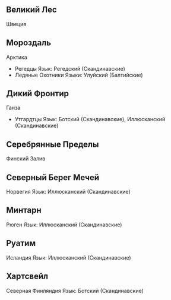 ## Великий Лес

Швеция

## Мороздаль

Арктика
*   Регедцы
    Язык: Регедский (Скандинавские)
*   Ледяные Охотники
    Языки: Улуйский (Балтийские)

## Дикий Фронтир

Ганза
*   Утгардтцы
    Язык: Ботский (Скандинавские), Иллюсканский (Скандинавские)

## Серебрянные Пределы

Финский Залив

## Северный Берег Мечей

Норвегия
Язык: Иллюсканский (Скандинавские)

## Минтарн

Рюген
Язык: Иллюсканский (Скандинавские)

## Руатим

Исландия
Язык: Иллюсканский (Скандинавские)

## Хартсвейл

Северная Финляндия
Язык: Ботский (Скандинавские)
